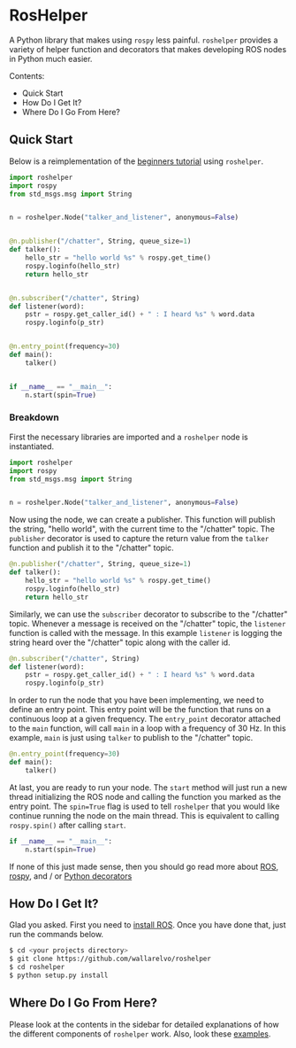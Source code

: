 # RosHelper

A Python library that makes using `rospy` less painful. `roshelper` provides a
variety of helper function and decorators that makes developing ROS nodes in
Python much easier.

Contents:
- Quick Start
- How Do I Get It?
- Where Do I Go From Here?

## Quick Start

Below is a reimplementation of the [beginners
tutorial](http://wiki.ros.org/rospy_tutorials/Tutorials/WritingPublisherSubscriber)
using `roshelper`. 

```python
import roshelper
import rospy
from std_msgs.msg import String


n = roshelper.Node("talker_and_listener", anonymous=False)


@n.publisher("/chatter", String, queue_size=1)
def talker():
    hello_str = "hello world %s" % rospy.get_time()
    rospy.loginfo(hello_str)
    return hello_str


@n.subscriber("/chatter", String)
def listener(word):
    pstr = rospy.get_caller_id() + " : I heard %s" % word.data
    rospy.loginfo(p_str)


@n.entry_point(frequency=30)
def main():
    talker()


if __name__ == "__main__":
    n.start(spin=True)
```

### Breakdown

First the necessary libraries are imported and a `roshelper` node is
instantiated.

```python
import roshelper
import rospy
from std_msgs.msg import String


n = roshelper.Node("talker_and_listener", anonymous=False)
```

Now using the node, we can create a publisher. This function will publish the
string, "hello world", with the current time to the "/chatter" topic. The
`publisher` decorator is used to capture the return value from the `talker`
function and publish it to the "/chatter" topic.

```python
@n.publisher("/chatter", String, queue_size=1)
def talker():
    hello_str = "hello world %s" % rospy.get_time()
    rospy.loginfo(hello_str)
    return hello_str
```

Similarly, we can use the `subscriber` decorator to subscribe to the "/chatter"
topic. Whenever a message is received on the "/chatter" topic, the `listener`
function is called with the message. In this example `listener` is logging the
string heard over the "/chatter" topic along with the caller id.

```python
@n.subscriber("/chatter", String)
def listener(word):
    pstr = rospy.get_caller_id() + " : I heard %s" % word.data
    rospy.loginfo(p_str)
```

In order to run the node that you have been implementing, we need to define an
entry point. This entry point will be the function that runs on a continuous
loop at a given frequency. The `entry_point` decorator attached to the `main`
function, will call `main` in a loop with a frequency of 30 Hz. In this
example, `main` is just using `talker` to publish to the "/chatter" topic.

```python
@n.entry_point(frequency=30)
def main():
    talker()
```

At last, you are ready to run your node. The `start` method will just run a new
thread initializing the ROS node and calling the function you marked as the
entry point. The `spin=True` flag is used to tell `roshelper` that you would
like continue running the node on the main thread. This is equivalent to
calling `rospy.spin()` after calling `start`.

```python
if __name__ == "__main__":
    n.start(spin=True)
```

If none of this just made sense, then you should go read more about
[ROS](http://ros.org), [rospy](http://wiki.ros.org/rospy), and / or [Python
decorators](https://realpython.com/blog/python/primer-on-python-decorators/)

## How Do I Get It?

Glad you asked. First you need to [install
ROS](http://wiki.ros.org/indigo/Installation/Ubuntu). Once you have done that,
just run the commands below.

```bash
$ cd <your projects directory>
$ git clone https://github.com/wallarelvo/roshelper
$ cd roshelper
$ python setup.py install
```

## Where Do I Go From Here?

Please look at the contents in the sidebar for detailed explanations of how the
different components of `roshelper` work. Also, look these
[examples](https://github.com/wallarelvo/roshelper/tree/master/examples).
